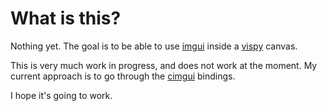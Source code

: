 # What is this?

Nothing yet. The goal is to be able to use [imgui](https://github.com/ocornut/imgui) 
inside a [vispy](http://vispy.org/) canvas.

This is very much work in progress, and does not work at the moment. My current approach 
is to go through the [cimgui](https://github.com/Extrawurst/cimgui) bindings.

I hope it's going to work.
